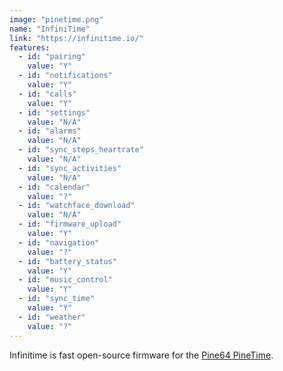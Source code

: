 ```yaml
---
image: "pinetime.png"
name: "InfiniTime"
link: "https://infinitime.io/"
features:
  - id: "pairing"
    value: "Y"
  - id: "notifications"
    value: "Y"
  - id: "calls"
    value: "Y"
  - id: "settings"
    value: "N/A"
  - id: "alarms"
    value: "N/A"
  - id: "sync_steps_heartrate"
    value: "N/A"
  - id: "sync_activities"
    value: "N/A"
  - id: "calendar"
    value: "?"
  - id: "watchface_download"
    value: "N/A"
  - id: "firmware_upload"
    value: "Y"
  - id: "navigation"
    value: "?"
  - id: "battery_status"
    value: "Y"
  - id: "music_control"
    value: "Y"
  - id: "sync_time"
    value: "Y"
  - id: "weather"
    value: "?"
---
```


Infinitime is fast open-source firmware for the [Pine64 PineTime](https://pine64.org/devices/pinetime/).